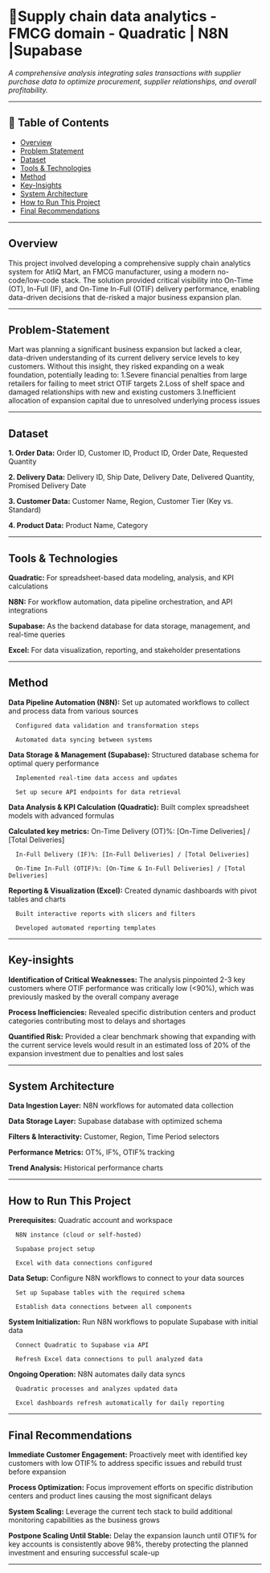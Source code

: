 # 🧾Supply chain data analytics - FMCG domain - Quadratic | N8N |Supabase 

_A comprehensive analysis integrating sales transactions with supplier purchase data to optimize procurement, supplier relationships, and overall profitability._

---
## 📌 Table of Contents
- <a href="#overview">Overview</a>
- <a href="#problem-statement">Problem Statement</a>
- <a href="#dataset">Dataset</a>
- <a href="#tools--technologies">Tools & Technologies</a>
- <a href="#Method">Method</a>
- <a href="#key insights">Key-Insights</a>
- <a href="#System Architecture">System Architecture</a>
- <a href="#how-to-run-this-project">How to Run This Project</a>
- <a href="#final-recommendations">Final Recommendations</a>

---
<h2><a class="anchor" id="overview"></a>Overview</h2>
This project involved developing a comprehensive supply chain analytics system for AtliQ Mart, an FMCG manufacturer, using a modern no-code/low-code stack. The solution provided critical visibility into On-Time (OT), In-Full (IF), and On-Time In-Full (OTIF) delivery performance, enabling data-driven decisions that de-risked a major business expansion plan.

---
<h2><a class="anchor" id="problem-statement"></a>Problem-Statement</h2>

Mart was planning a significant business expansion but lacked a clear, data-driven understanding of its current delivery service levels to key customers. Without this insight, they risked expanding on a weak foundation, potentially leading to:
1.Severe financial penalties from large retailers for failing to meet strict OTIF targets
2.Loss of shelf space and damaged relationships with new and existing customers
3.Inefficient allocation of expansion capital due to unresolved underlying process issues

---
<h2><a class="anchor" id="dataset"></a>Dataset</h2>

**1. Order Data:** Order ID, Customer ID, Product ID, Order Date, Requested Quantity

**2. Delivery Data:** Delivery ID, Ship Date, Delivery Date, Delivered Quantity, Promised Delivery Date

**3. Customer Data:** Customer Name, Region, Customer Tier (Key vs. Standard)

**4. Product Data:** Product Name, Category

---

<h2><a class="anchor" id="tools--technologies"></a>Tools & Technologies</h2>

**Quadratic:** For spreadsheet-based data modeling, analysis, and KPI calculations

**N8N:** For workflow automation, data pipeline orchestration, and API integrations

**Supabase:** As the backend database for data storage, management, and real-time queries

**Excel:** For data visualization, reporting, and stakeholder presentations

---
<h2><a class="anchor" id="Method"></a>Method</h2>

**Data Pipeline Automation (N8N):**
      Set up automated workflows to collect and process data from various sources
      
      Configured data validation and transformation steps
      
      Automated data syncing between systems

**Data Storage & Management (Supabase):**
      Structured database schema for optimal query performance
      
      Implemented real-time data access and updates
      
      Set up secure API endpoints for data retrieval

**Data Analysis & KPI Calculation (Quadratic):**
      Built complex spreadsheet models with advanced formulas

**Calculated key metrics:**
      On-Time Delivery (OT)%: [On-Time Deliveries] / [Total Deliveries]
      
      In-Full Delivery (IF)%: [In-Full Deliveries] / [Total Deliveries]
      
      On-Time In-Full (OTIF)%: [On-Time & In-Full Deliveries] / [Total Deliveries]

**Reporting & Visualization (Excel):**
      Created dynamic dashboards with pivot tables and charts
      
      Built interactive reports with slicers and filters
      
      Developed automated reporting templates

---
<h2><a class="anchor" id="key-insights"></a>Key-insights</h2>

**Identification of Critical Weaknesses:** The analysis pinpointed 2-3 key customers where OTIF performance was critically low (<90%), which was previously masked by the overall company average

**Process Inefficiencies:** Revealed specific distribution centers and product categories contributing most to delays and shortages

**Quantified Risk:** Provided a clear benchmark showing that expanding with the current service levels would result in an estimated loss of 20% of the expansion investment due to penalties and lost sales

---
<h2><a class="anchor" id="System Architecture"></a>System Architecture</h2>

**Data Ingestion Layer:** N8N workflows for automated data collection

**Data Storage Layer:** Supabase database with optimized schema

**Filters & Interactivity:** Customer, Region, Time Period selectors

**Performance Metrics:** OT%, IF%, OTIF% tracking

**Trend Analysis:** Historical performance charts

---
<h2><a class="anchor" id="how-to-run-this-project"></a>How to Run This Project</h2>

**Prerequisites:**
      Quadratic account and workspace
      
      N8N instance (cloud or self-hosted)
      
      Supabase project setup
      
      Excel with data connections configured

**Data Setup:**
      Configure N8N workflows to connect to your data sources
      
      Set up Supabase tables with the required schema
      
      Establish data connections between all components

**System Initialization:**
      Run N8N workflows to populate Supabase with initial data
      
      Connect Quadratic to Supabase via API
      
      Refresh Excel data connections to pull analyzed data

**Ongoing Operation:**
      N8N automates daily data syncs
      
      Quadratic processes and analyzes updated data
      
      Excel dashboards refresh automatically for daily reporting

---
<h2><a class="anchor" id="final-recommendations"></a>Final Recommendations</h2>

**Immediate Customer Engagement:** Proactively meet with identified key customers with low OTIF% to address specific issues and rebuild trust before expansion

**Process Optimization:** Focus improvement efforts on specific distribution centers and product lines causing the most significant delays

**System Scaling:** Leverage the current tech stack to build additional monitoring capabilities as the business grows

**Postpone Scaling Until Stable:** Delay the expansion launch until OTIF% for key accounts is consistently above 98%, thereby protecting the planned investment and ensuring successful scale-up


---



